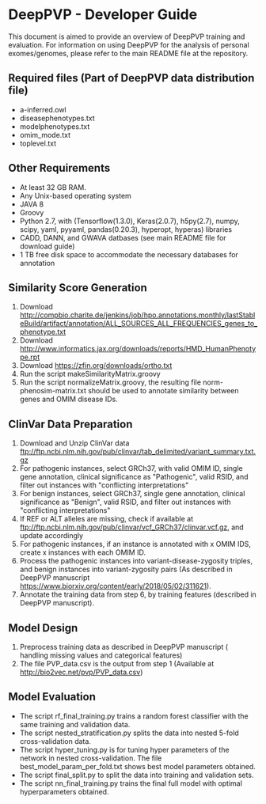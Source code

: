 # DeepPVP - Developer Guide
This document is aimed to provide an overview of DeepPVP training and evaluation. 
For information on using DeepPVP for the analysis of personal exomes/genomes, please refer to the main README file at the repository.

## Required files (Part of DeepPVP data distribution file)
 - a-inferred.owl
 - diseasephenotypes.txt
 - modelphenotypes.txt
 - omim_mode.txt
 - toplevel.txt
 
## Other Requirements
 - At least 32 GB RAM.
 - Any Unix-based operating system
 - JAVA 8
 - Groovy 
 - Python 2.7, with (Tensorflow(1.3.0), Keras(2.0.7), h5py(2.7), numpy, scipy, yaml, pyyaml, pandas(0.20.3), hyperopt, hyperas) libraries
 - CADD, DANN, and GWAVA datbases (see main README file for download guide)
 - 1 TB free disk space to accommodate the necessary databases for annotation

## Similarity Score Generation 
    
 1. Download http://compbio.charite.de/jenkins/job/hpo.annotations.monthly/lastStableBuild/artifact/annotation/ALL_SOURCES_ALL_FREQUENCIES_genes_to_phenotype.txt
 2. Download http://www.informatics.jax.org/downloads/reports/HMD_HumanPhenotype.rpt
 3. Download https://zfin.org/downloads/ortho.txt
 4. Run the script makeSimilarityMatrix.groovy
 5. Run the script normalizeMatrix.groovy, the resulting file norm-phenosim-matrix.txt should be used to annotate similarity between genes and OMIM disease IDs.

## ClinVar Data Preparation 
  1. Download and Unzip ClinVar data ftp://ftp.ncbi.nlm.nih.gov/pub/clinvar/tab_delimited/variant_summary.txt.gz
  2. For pathogenic instances, select GRCh37, with valid OMIM ID, single gene annotation, clinical significance as "Pathogenic", valid RSID, and filter out instances with "conflicting interpretations"
  3. For benign instances, select GRCh37, single gene annotation, clinical significance as "Benign", valid RSID, and filter out instances with "conflicting interpretations"
  4. If REF or ALT alleles are missing, check if available at ftp://ftp.ncbi.nlm.nih.gov/pub/clinvar/vcf_GRCh37/clinvar.vcf.gz, and update accordingly
  5. For pathogenic instances, if an instance is annotated with x OMIM IDS, create x instances with each OMIM ID.
  6. Process the pathogenic instances into variant-disease-zygosity triples, and benign instances into variant-zygosity pairs (As described in DeepPVP manuscript https://www.biorxiv.org/content/early/2018/05/02/311621).
  7. Annotate the training data from step 6, by training features (described in DeepPVP manuscript).

## Model Design 
  1. Preprocess training data as described in DeepPVP manuscript ( handling missing values and categorical features)
  2. The file PVP_data.csv is the output from step 1 (Available at http://bio2vec.net/pvp/PVP_data.csv)

## Model Evaluation 
 - The script rf_final_training.py trains a random forest classifier with the same training and validation data.
 - The script nested_stratification.py splits the data into nested 5-fold cross-validation data.
 - The script hyper_tuning.py is for tuning hyper parameters of the network in nested cross-validation. The file best_model_param_per_fold.txt shows best model parameters obtained. 
 - The script final_split.py to split the data into training and validation sets.
 - The script nn_final_training.py trains the final full model with optimal hyperparameters obtained.
 